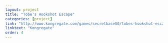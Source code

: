 ```yaml
---
layout: project
title: "Tobe's Hookshot Escape"
categories: [project]
link: "http://www.kongregate.com/games/secretbaseSG/tobes-hookshot-escape"
linktext: "Kongregate"
order: 4
---
```

